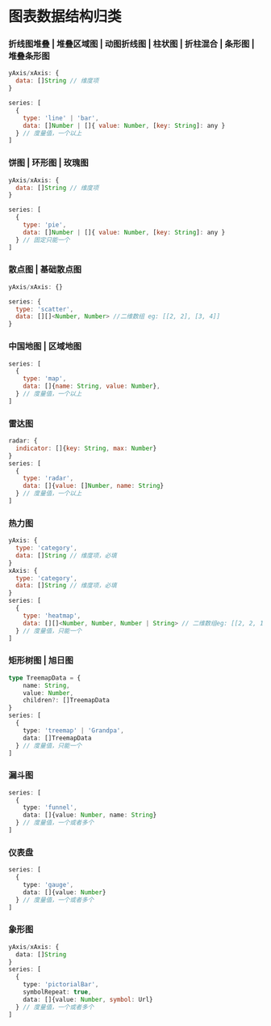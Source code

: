 # 图表数据结构归类

### 折线图堆叠 | 堆叠区域图 | 动图折线图 | 柱状图 | 折柱混合 | 条形图 | 堆叠条形图

```js
yAxis/xAxis: {
  data: []String // 维度项
}

series: [
  {
    type: 'line' | 'bar',
    data: []Number | []{ value: Number, [key: String]: any }
  } // 度量值，一个以上
]
```

### 饼图 | 环形图 | 玫瑰图

```js
yAxis/xAxis: {
  data: []String // 维度项
}

series: [
  {
    type: 'pie',
    data: []Number | []{ value: Number, [key: String]: any }
  } // 固定只能一个
]
```

### 散点图 | 基础散点图

```js
yAxis/xAxis: {}

series: {
  type: 'scatter',
  data: [][]<Number, Number> //二维数组 eg: [[2, 2], [3, 4]]
}
```


### 中国地图 | 区域地图

```js
series: [
  {
    type: 'map',
    data: []{name: String, value: Number},
  } // 度量值，一个以上
]
```

### 雷达图

```js
radar: {
  indicator: []{key: String, max: Number}
}
series: [
  {
    type: 'radar',
    data: []{value: []Number, name: String}
  } // 度量值，一个以上
]
```

### 热力图

```js
yAxis: {
  type: 'category',
  data: []String // 维度项，必填
}
xAxis: {
  type: 'category',
  data: []String // 维度项，必填
}
series: [
  {
    type: 'heatmap',
    data: [][]<Number, Number, Number | String> // 二维数组eg: [[2, 2, 1], [3, 4, '-']]
  } // 度量值，只能一个
]
```


### 矩形树图 | 旭日图

```ts
type TreemapData = {
    name: String,
    value: Number,
    children?: []TreemapData
} 
series: [
  {
    type: 'treemap' | 'Grandpa',
    data: []TreemapData
  } // 度量值，只能一个
]
```


### 漏斗图

```ts
series: [
  {
    type: 'funnel',
    data: []{value: Number, name: String}
  } // 度量值，一个或者多个
]
```

### 仪表盘

```ts
series: [
  {
    type: 'gauge',
    data: []{value: Number}
  } // 度量值，一个或者多个
]
```


### 象形图

```ts
yAxis/xAxis: {
  data: []String
}
series: [
  {
    type: 'pictorialBar',
    symbolRepeat: true,
    data: []{value: Number, symbol: Url}
  } // 度量值，一个或者多个
]
```
